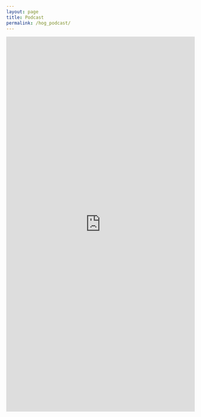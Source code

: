 ```yaml
---
layout: page
title: Podcast
permalink: /hog_podcast/
---
```


<iframe src="https://podcasters.spotify.com/pod/show/humans-of-grappling" height="1000px" width="100%" frameborder="0" scrolling="yes"></iframe>